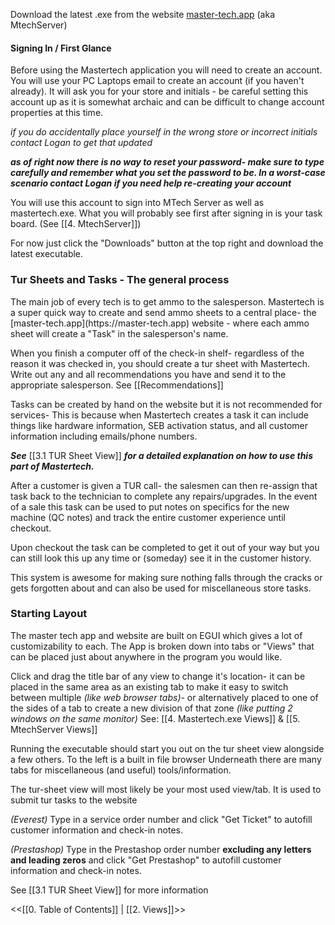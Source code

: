 Download the latest .exe from the website [master-tech.app](https://master-tech.app) (aka MtechServer)

<h4>Signing In / First Glance</h4>
Before using the Mastertech application you will need to create an account. You will use your PC Laptops email to create an account (if you haven't already).  It will ask you for your store and initials - be careful setting this account up as it is somewhat archaic and can be difficult to change account properties at this time.

*if you do accidentally place yourself in the wrong store or incorrect initials contact Logan to get that updated*

***as of right now there is no way to reset your password- make sure to type carefully and remember what you set the password to be. In a worst-case scenario contact Logan if you need help re-creating your account***

You will use this account to sign into MTech Server as well as mastertech.exe. What you will probably see first after signing in is your task board. (See [[4. MtechServer]]) 

For now just click the "Downloads" button at the top right and download the latest executable.

<h3>Tur Sheets and Tasks - The general process</h3>
The main job of every tech is to get ammo to the salesperson.
Mastertech is a super quick way to create and send ammo sheets to a central place- the [master-tech.app](https://master-tech.app) website - where each ammo sheet will create a "Task" in the salesperson's name. 

When you finish a computer off of the check-in shelf- regardless of the reason it was checked in, you should create a tur sheet with Mastertech. Write out any and all recommendations you have and send it to the appropriate salesperson. 
See [[Recommendations]]

Tasks can be created by hand on the website but it is not recommended for services- This is because when Mastertech creates a task it can include things like hardware information, SEB activation status, and all customer information including emails/phone numbers.

***See*** [[3.1 TUR Sheet View]] ***for a detailed explanation on how to use this part of Mastertech.***

After a customer is given a TUR call- the salesmen can then re-assign that task back to the technician to complete any repairs/upgrades. In the event of a sale this task can be used to put notes on specifics for the new machine (QC notes) and track the entire customer experience until checkout. 

Upon checkout the task can be completed to get it out of your way but you can still look this up any time or (someday) see it in the customer history.

This system is awesome for making sure nothing falls through the cracks or gets forgotten about and can also be used for miscellaneous store tasks.


<h3>Starting Layout</h3>
The master tech app and website are built on EGUI which gives a lot of customizability to each. The App is broken down into tabs or "Views" that can be placed just about anywhere in the program you would like. 

Click and drag the title bar of any view to change it's location- 
it can be placed in the same area as an existing tab to make it easy to switch between multiple *(like web browser tabs)*- 
or alternatively placed to one of the sides of a tab to create a new division of that zone *(like putting 2 windows on the same monitor)*
 See: [[4. Mastertech.exe Views]] & [[5. MtechServer Views]]

Running the executable should start you out on the tur sheet view alongside a few others. 
To the left is a built in file browser
Underneath there are many tabs for miscellaneous (and useful) tools/information.

The tur-sheet view will most likely be your most used view/tab. It is used to submit tur tasks to the website

*(Everest)*
Type in a service order number and click "Get Ticket" to autofill customer information and check-in notes. 

*(Prestashop)*
Type in the Prestashop order number **excluding any letters and leading zeros** and click "Get Prestashop" to autofill customer information and check-in notes. 

See [[3.1 TUR Sheet View]] for more information


<<[[0. Table of Contents]]     |     [[2. Views]]>>